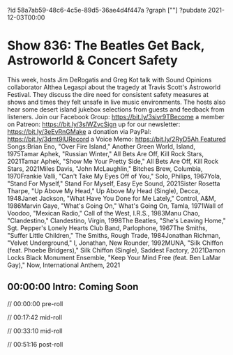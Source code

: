 ?id 58a7ab59-48c6-4c5e-89d5-36ae4d4f447a
?graph [""]
?pubdate 2021-12-03T00:00

# Show 836: The Beatles Get Back, Astroworld & Concert Safety

This week, hosts Jim DeRogatis and Greg Kot talk with Sound Opinions collaborator Althea Legaspi about the tragedy at Travis Scott's Astroworld Festival. They discuss the dire need for consistent safety measures at shows and times they felt unsafe in live music environments. The hosts also hear some desert island jukebox selections from guests and feedback from listeners. Join our Facebook Group: https://bit.ly/3sivr9TBecome a member on Patreon: https://bit.ly/3slWZvcSign up for our newsletter: https://bit.ly/3eEvRnGMake a donation via PayPal: https://bit.ly/3dmt9lURecord a Voice Memo: https://bit.ly/2RyD5Ah Featured Songs:Brian Eno, "Over Fire Island," Another Green World, Island, 1975Tamar Aphek, "Russian Winter," All Bets Are Off, Kill Rock Stars, 2021Tamar Aphek, "Show Me Your Pretty Side," All Bets Are Off, Kill Rock Stars, 2021Miles Davis, "John McLaughlin," Bitches Brew, Columbia, 1970Frankie Valli, "Can't Take My Eyes Off of You," Solo, Philips, 1967Yola, "Stand For Myself," Stand For Myself, Easy Eye Sound, 2021Sister Rosetta Tharpe, "Up Above My Head," Up Above My Head (Single), Decca, 1948Janet Jackson, "What Have You Done for Me Lately," Control, A&M, 1986Marvin Gaye, "What's Going On," What's Going On, Tamla, 1971Wall of Voodoo, "Mexican Radio," Call of the West, I.R.S., 1983Manu Chao, "Clandestino," Clandestino, Virgin, 1998The Beatles, "She's Leaving Home," Sgt. Pepper's Lonely Hearts Club Band, Parlophone, 1967The Smiths, "Suffer Little Children," The Smiths, Rough Trade, 1984Jonathan Richman, "Velvet Underground," I, Jonathan, New Rounder, 1992MUNA, "Silk Chiffon (feat. Phoebe Bridgers)," Silk Chiffon (Single), Saddest Factory, 2021Damon Locks Black Monument Ensemble, "Keep Your Mind Free (feat. Ben LaMar Gay)," Now, International Anthem, 2021

## 00:00:00 Intro: Coming Soon

// 00:00:00 pre-roll

// 00:17:42 mid-roll

// 00:33:10 mid-roll

// 00:51:16 post-roll
